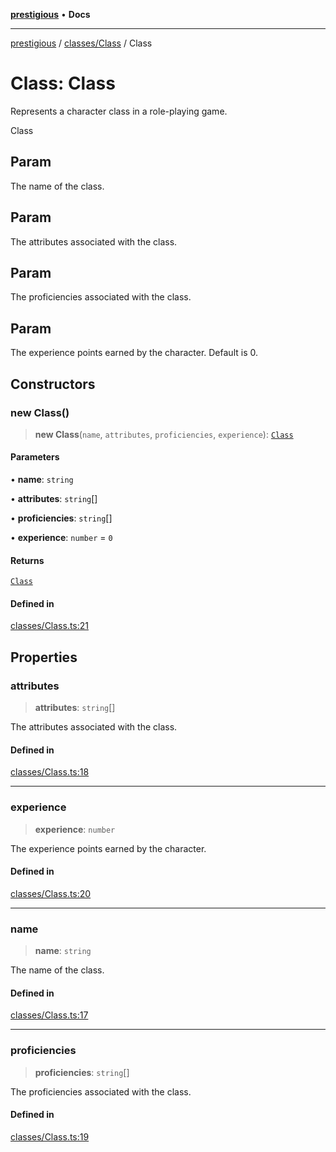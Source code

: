 [**prestigious**](../../../README.md) • **Docs**

***

[prestigious](../../../README.md) / [classes/Class](../README.md) / Class

# Class: Class

Represents a character class in a role-playing game.

 Class

## Param

The name of the class.

## Param

The attributes associated with the class.

## Param

The proficiencies associated with the class.

## Param

The experience points earned by the character. Default is 0.

## Constructors

### new Class()

> **new Class**(`name`, `attributes`, `proficiencies`, `experience`): [`Class`](Class.md)

#### Parameters

• **name**: `string`

• **attributes**: `string`[]

• **proficiencies**: `string`[]

• **experience**: `number` = `0`

#### Returns

[`Class`](Class.md)

#### Defined in

[classes/Class.ts:21](https://github.com/LightBlueGamer/Prestigious/blob/bceae299d5416ea8756fa7d0aa42b82d959295c3/src/lib/classes/Class.ts#L21)

## Properties

### attributes

> **attributes**: `string`[]

The attributes associated with the class.

#### Defined in

[classes/Class.ts:18](https://github.com/LightBlueGamer/Prestigious/blob/bceae299d5416ea8756fa7d0aa42b82d959295c3/src/lib/classes/Class.ts#L18)

***

### experience

> **experience**: `number`

The experience points earned by the character.

#### Defined in

[classes/Class.ts:20](https://github.com/LightBlueGamer/Prestigious/blob/bceae299d5416ea8756fa7d0aa42b82d959295c3/src/lib/classes/Class.ts#L20)

***

### name

> **name**: `string`

The name of the class.

#### Defined in

[classes/Class.ts:17](https://github.com/LightBlueGamer/Prestigious/blob/bceae299d5416ea8756fa7d0aa42b82d959295c3/src/lib/classes/Class.ts#L17)

***

### proficiencies

> **proficiencies**: `string`[]

The proficiencies associated with the class.

#### Defined in

[classes/Class.ts:19](https://github.com/LightBlueGamer/Prestigious/blob/bceae299d5416ea8756fa7d0aa42b82d959295c3/src/lib/classes/Class.ts#L19)
